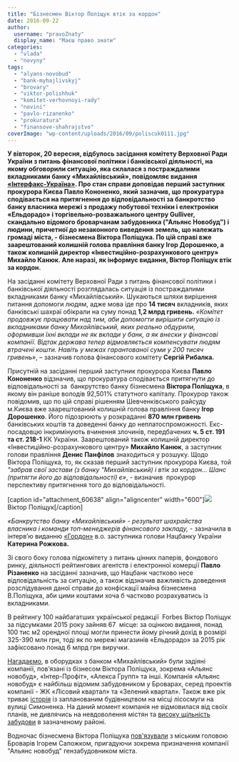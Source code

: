 ```yaml
---
title: "Бізнесмен Віктор Поліщук втік за кордон"
date: 2016-09-22
author: 
  username: "pravoZnaty"
  display_name: "Маєш право знати"
categories: 
  - "vlada"
  - "novyny"
tags: 
  - "alyans-novobud"
  - "bank-myhajlivskyj"
  - "brovary"
  - "viktor-polishhuk"
  - "komitet-verhovnoyi-rady"
  - "novini"
  - "pavlo-rizanenko"
  - "prokuratura"
  - "finansove-shahrajstvo"
coverImage: "wp-content/uploads/2016/09/poliscuk0111.jpg"
---
```


**У вівторок, 20 вересня, відбулось засідання комітету Верховної Ради України з питань фінансової політики і банківської діяльності, на якому обговорили ситуацію, яка склалася з постраждалими вкладниками банку «Михайлівський», повідомляє видання [«Інтерфакс-Україна»](https://interfax.com.ua/news/general/371422.html). Про стан справи доповідав перший заступник прокурора Києва Павло Кононенко, який зазначив, що прокуратура сподівається на притягнення до відповідальності за банкротство банку власника мережі з продажу побутової техніки і електроніки «Ельдорадо» і торгівельно-розважального центру Gulliver, скандально відомого броварчанам забудовника ("Альянс Новобуд") і людини, причетної до незаконного виведення земель, що належать громаді міста, - бізнесмена Віктора Поліщука. По цій справі вже заарештований колишній голова правління банку Ігор Дорошенко, а також колишній директор «Інвестиційно-розрахункового центру» Михайло Канюк. Але наразі, як інформує видання, Віктор Поліщук втік за кордон.**

На засіданні комітету Верховної Ради з питань фінансової політики і банківської діяльності розглядалась ситуація із постраждалими вкладниками банку «Михайлівський». Шукаються шляхи вирішення питання допомоги людям, адже мова іде про **14 тисяч** вкладників, яких банківські шахраї обікрали на суму понад **1,2 млрд гривень.** _«Комітет продовжує працювати над тим, аби допомогти вирішити ситуацію із вкладниками банку Михайлівський, яких реально обдурили, оформивши їхні вклади не як вклади у банк, а як внески у фінансові компанії. Відтак держава тепер відмовляється компенсувати людям втрачені кошти. Навіть у межах гарантованої суми у 200 тисяч гривень»_, – зазначив голова фінансового комітету **Сергій Рибалка.**

Присутній на засіданні перший заступник прокурора Києва **Павло Кононенко** відзначив, що прокуратура сподівається притягнути до відповідальності за  банкрутство банку бізнесмена **Віктора Поліщука**, в якому він раніше володів 92,501% статутного капіталу. Прокурор також повідомив, що по цій справі рішенням Шевченківського райсуду м.Києва вже заарештований колишній голова правління банку **Ігор Дорошенко**. Його підозрюють у розкраданні **870 млн гривень** банківських коштів та доведенні банку до неплатоспроможності. Екс-посадовцю інкримінують вчинення злочинів, передбачених **ч. 5 ст. 191 та ст. 218-1** КК України. Заарештований також колишній директор «Інвестиційно-розрахункового центру» **Михайло Канюк**, а заступник голови правління **Денис Панфілов** знаходиться у розшуку. Щодо Віктора Поліщука, то, як сказав перший заступник прокурора Києва, той _"забрав свої застави (з банку "Михайлівський) і втік за кордон… Шанс (притягти його до відповідальності) є»_, - визначив  прокурор перспективу притягнення того до відповідальності.

\[caption id="attachment\_60638" align="aligncenter" width="600"\][![](https://mpz.brovary.org/wp-content/uploads/2016/09/poliscuk0111.jpg)](https://mpz.brovary.org/wp-content/uploads/2016/09/poliscuk0111.jpg) Віктор Поліщук\[/caption\]

_«Банкрутство банку «Михайлівський» - результат шахрайства власника і команди топ-менеджерів фінансового закладу,_ - зазначила в інтерв’ю виданню [«Гордон»](http://gordonua.com/publications/io-zamglavy-nbu-rozhkova-pik-infliatsii-my-perezhili-eto-bylo-strashnoe-vremia-teper-nuzhny-reformy-142389.html) в.о. заступника голови Нацбанку України **Катерина Рожкова.**

Зі свого боку голова підкомітету з питань цінних паперів, фондового ринку, діяльності рейтингових агентств і електронної комерції **Павло Різаненко** на засіданні зазначив, що Нацбанк частково несе відповідальність за ситуацію, а також відзначив важливість доведення розслідування даної справи до конфіскації майна бізнесмена В.Поліщука, аби цими коштами хоча б частково розрахуватись із вкладниками.

В рейтингу 100 найбагатших української редакції  Forbes Віктор Поліщук за підсумками 2015 року зайняв 67  місце: за оцінкою видання, понад 100 тис м2 орендної площі могли принести йому річний дохід в розмірі 325-390 млн грн, тоді як по мережі магазинів «Ельдорадо» за 2015 рік зафіксовано понад 6 млрд грн виручки.

[Нагадаємо](https://mpz.brovary.org/biznes-struktury-viktora-polishhuka-fiktyvno-pogasyly-svoyi-kredytni-zobov-yazannya-minfin/), в оборудках з банком «Михайлівський» були задіяні компанії, пов’язані із бізнесом Віктора Поліщука, зокрема «Альянс новобуд», «Інтер-Профіт», «Алекса Групп» та інші. Компанія «Альянс новобуд» є найбільш відомим забудовником у Броварах, серед проектів компанії - ЖК «Лісовий квартал» та «Зелений квартал». Також вже рік триває [історія](https://mpz.brovary.org/49464-2/) із запланованим будівництвом на місці лісосмуги на вулиці Симоненка. На даний момент компанія не відмовилася від своїх планів, не дивлячись на невдоволення містян та [високу щільність забудови](https://mpz.brovary.org/zabuduvaty-nemozhlyvo-zberegty/) в зазначеному районі.

Водночас бізнесмена Віктора Поліщука [пов'язували](https://mpz.brovary.org/politychnyj-fenomen-igorya-sapozhka-chastyna-tretya-mistsevi-vybory-2015-roku-plany-na-revansh-i-novyj-pokrovytel/) з міським головою Броварів Ігорем Сапожком, пригадуючи зокрема призначення компанії "Альянс новобуд" гензабудовником міста.
